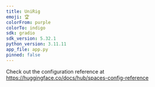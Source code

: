 ```yaml
---
title: UniRig
emoji: 🏆
colorFrom: purple
colorTo: indigo
sdk: gradio
sdk_version: 5.32.1
python_version: 3.11.11
app_file: app.py
pinned: false
---
```


Check out the configuration reference at https://huggingface.co/docs/hub/spaces-config-reference